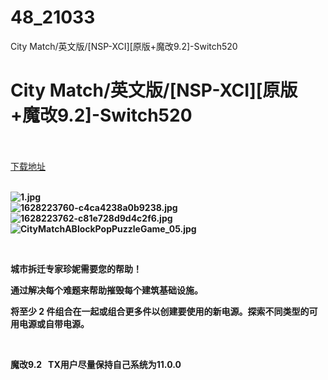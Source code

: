 # 48_21033
City Match/英文版/[NSP-XCI][原版+魔改9.2]-Switch520
# City Match/英文版/[NSP-XCI][原版+魔改9.2]-Switch520
 <br/></br>
[下载地址](https://www.switch520.cc/article/21033 "下载地址")
<br/></br>

<p><strong><img title="1.jpg" src="https://www.switch520.cc/muke_img/2021_08_07_aab3f4b935fd1.jpg" alt="1.jpg"></strong><br>
<strong><img title="1628223760-c4ca4238a0b9238.jpg" src="https://www.switch520.cc/muke_img/2021_08_07_0f3e7cf3c7367.jpg" alt="1628223760-c4ca4238a0b9238.jpg"></strong><br>
<strong><img title="1628223762-c81e728d9d4c2f6.jpg" src="https://www.switch520.cc/muke_img/2021_08_07_b0d61cbaa86ec.jpg" alt="1628223762-c81e728d9d4c2f6.jpg"></strong><br>
<strong><img title="CityMatchABlockPopPuzzleGame_05.jpg" src="https://www.switch520.cc/muke_img/2021_08_07_a33207db3c387.jpg" alt="CityMatchABlockPopPuzzleGame_05.jpg">&nbsp;</strong></p>
<p>&nbsp;</p>
<p><strong>城市拆迁专家珍妮需要您的帮助！</strong></p>
<p><strong>通过解决每个难题来帮助摧毁每个建筑基础设施。</strong></p>
<p><strong>将至少 2 件组合在一起或组合更多件以创建要使用的新电源。探索不同类型的可用电源或自带电源。</strong></p>
<p>&nbsp;</p>
<p><strong>魔改9.2 &nbsp;&nbsp;TX用户尽量保持自己系统为11.0.0</strong></p>
